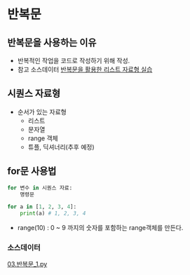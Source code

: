 # 반복문

## 반복문을 사용하는 이유

- 반복적인 작업을 코드로 작성하기 위해 작성.  
- 참고 소스데이터 [반복문을 활용한 리스트 자료형 실습](../code/실습/03.리스트자료형_실습_2.py)

## 시퀀스 자료형

- 순서가 있는 자료형
  - 리스트
  - 문자열
  - range 객체
  - 튜플, 딕셔너리(추후 예정)

## for문 사용법

```Python
for 변수 in 시퀀스 자료:
    명령문

for a in [1, 2, 3, 4]:
    print(a) # 1, 2, 3, 4
```

- range(10) : 0 ~ 9 까지의 숫자를 포함하는 range객체를 만든다.

### 소스데이터
[03.반복문_1.py](../code/03.반복문_1.py)